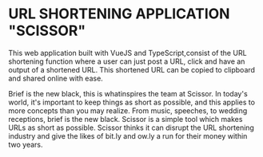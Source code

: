 # URL SHORTENING APPLICATION "SCISSOR"
This web application built with VueJS and TypeScript,consist of the URL shortening function where a user can just post a URL, click and have an output of a shortened URL. This shortened URL can be copied to clipboard and shared online with ease.



Brief is the new black, this is whatinspires the team at Scissor. In today's world, it's important to keep
things as short as possible, and this applies to more concepts than you may realize. From music, speeches,
to wedding receptions, brief is the new black. Scissor is a simple tool which makes URLs as short as
possible. Scissor thinks it can disrupt the URL shortening industry and give the likes of bit.ly and ow.ly a run for their money within two years.